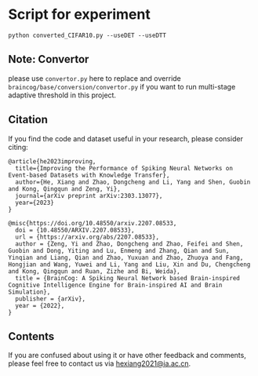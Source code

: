 # Script for experiment

```shell
python converted_CIFAR10.py --useDET --useDTT
```



## Note: Convertor

please use `convertor.py` here to replace and override `braincog/base/conversion/convertor.py` if you want to run multi-stage adaptive threshold in this project.



## Citation

If you find the code and dataset useful in your research, please consider citing:

```
@article{he2023improving,
  title={Improving the Performance of Spiking Neural Networks on Event-based Datasets with Knowledge Transfer},
  author={He, Xiang and Zhao, Dongcheng and Li, Yang and Shen, Guobin and Kong, Qingqun and Zeng, Yi},
  journal={arXiv preprint arXiv:2303.13077},
  year={2023}
}

@misc{https://doi.org/10.48550/arxiv.2207.08533,
  doi = {10.48550/ARXIV.2207.08533},
  url = {https://arxiv.org/abs/2207.08533},
  author = {Zeng, Yi and Zhao, Dongcheng and Zhao, Feifei and Shen, Guobin and Dong, Yiting and Lu, Enmeng and Zhang, Qian and Sun, Yinqian and Liang, Qian and Zhao, Yuxuan and Zhao, Zhuoya and Fang, Hongjian and Wang, Yuwei and Li, Yang and Liu, Xin and Du, Chengcheng and Kong, Qingqun and Ruan, Zizhe and Bi, Weida},
  title = {BrainCog: A Spiking Neural Network based Brain-inspired Cognitive Intelligence Engine for Brain-inspired AI and Brain Simulation},
  publisher = {arXiv},
  year = {2022},
}
```


## Contents

If you are confused about using it or have other feedback and comments, please feel free to contact us via [hexiang2021@ia.ac.cn](hexiang2021@ia.ac.cn).
